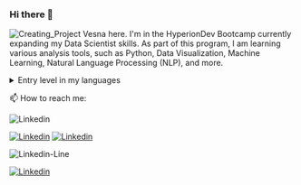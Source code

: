 ### Hi there 👋
![Creating_Project](https://github.com/Brekalo/Brekalo/assets/38909114/35b8b5a2-fd6a-4f26-94b7-1f2cf046b1c3.png)
Vesna here. I'm in the HyperionDev Bootcamp currently expanding my Data Scientist skills. As part of this program, I am learning various analysis tools, such as Python, Data Visualization, Machine Learning, Natural Language Processing (NLP), and more.

<details>
<summary>Entry level in my languages</summary>

| Rank | Languages |
|-----:|-----------|
|     1| Javascript|
|     2| Python    |
|     3| SQL       |

</details>

📫 How to reach me:

![Linkedin](https://github.com/Brekalo/Brekalo/assets/38909114/94e3d019-ee7c-47c4-a819-391de29b37ef.png)

[![Linkedin](https://github.com/Brekalo/Brekalo/assets/38909114/94e3d019-ee7c-47c4-a819-391de29b37ef.png)](https://www.linkedin.com/in/vesna-marija-brekalo/)
[![Linkedin](https://github.com/Brekalo/Brekalo/raw/main/assets/38909114/94e3d019-ee7c-47c4-a819-391de29b37ef.png)](https://www.linkedin.com/in/vesna-marija-brekalo/)


![Linkedin-Line](https://github.com/Brekalo/Brekalo/assets/38909114/d32a4dca-9988-455c-acf3-40e960580511.jpg)

[![Linkedin](https://github.com/Brekalo/Brekalo/assets/38909114/d32a4dca-9988-455c-acf3-40e960580511.jpg)](https://www.linkedin.com/in/vesna-marija-brekalo/)

<!--
**Brekalo/Brekalo** is a ✨ _special_ ✨ repository because its `README.md` (this file) appears on your GitHub profile.

Here are some ideas to get you started:

- 🔭 I’m currently working on ...
- 🌱 I’m currently learning ...
- 👯 I’m looking to collaborate on ...
- 🤔 I’m looking for help with ...
- 💬 Ask me about ...
- 📫 How to reach me: ...
- 😄 Pronouns: ...
- ⚡ Fun fact: ...
-->
